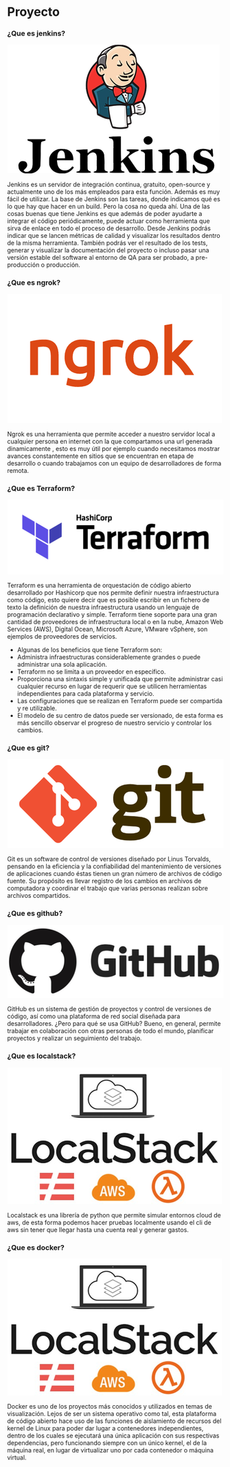 # Proyecto

### ¿Que es jenkins?

![Imagen](imagenes/jenkins_logo.png)

Jenkins es un servidor de integración continua, gratuito, open-source y actualmente uno de los más empleados para esta función. Además es muy fácil de utilizar.
La base de Jenkins son las tareas, donde indicamos qué es lo que hay que hacer en un build.
Pero la cosa no queda ahí. Una de las cosas buenas que tiene Jenkins es que además de poder ayudarte a integrar el código periódicamente, puede actuar como herramienta que sirva de enlace en todo el proceso de desarrollo.
Desde Jenkins podrás indicar que se lancen métricas de calidad y visualizar los resultados dentro de la misma herramienta. También podrás ver el resultado de los tests, generar y visualizar la documentación del proyecto o incluso pasar una versión estable del software al entorno de QA para ser probado, a pre-producción o producción.

### ¿Que es ngrok?

![Imagen](imagenes/ngrok_logo.png)

Ngrok es una herramienta que permite acceder a nuestro servidor local a cualquier persona en internet con la que compartamos una url generada dinamicamente , esto es muy útil por ejemplo cuando necesitamos mostrar avances constantemente en sitios que se encuentran en etapa de desarrollo o cuando trabajamos con un equipo de desarrolladores de forma remota.

### ¿Que es Terraform?

![Imagen](imagenes/terraform_logo.png)

Terraform es una herramienta de orquestación de código abierto desarrollado por Hashicorp que nos permite definir nuestra infraestructura como código, esto quiere decir que es posible escribir en un fichero de texto la definición de nuestra infraestructura usando un lenguaje de programación declarativo y simple.
Terraform tiene soporte para una gran cantidad de proveedores de infraestructura local o en la nube, Amazon Web Services (AWS), Digital Ocean, Microsoft Azure, VMware vSphere, son ejemplos de proveedores de servicios.

- Algunas de los beneficios que tiene Terraform son:
- Administra infraestructuras considerablemente grandes o puede administrar una sola aplicación.
- Terraform no se limita a un proveedor en específico.
- Proporciona una sintaxis simple y unificada que permite administrar casi cualquier recurso en lugar de requerir que se utilicen herramientas independientes para cada plataforma y servicio.
- Las configuraciones que se realizan en Terraform puede ser compartida y re utilizable.
- El modelo de su centro de datos puede ser versionado, de esta forma es más sencillo observar el progreso de nuestro servicio y controlar los cambios.

### ¿Que es git?

![Imagen](imagenes/git_logo.png)

Git es un software de control de versiones diseñado por Linus Torvalds, pensando en la eficiencia y la confiabilidad del mantenimiento de versiones de aplicaciones cuando éstas tienen un gran número de archivos de código fuente. Su propósito es llevar registro de los cambios en archivos de computadora y coordinar el trabajo que varias personas realizan sobre archivos compartidos.

### ¿Que es github?

![Imagen](imagenes/github_logo.png)

GitHub es un sistema de gestión de proyectos y control de versiones de código, así como una plataforma de red social diseñada para desarrolladores. ¿Pero para qué se usa GitHub? Bueno, en general, permite trabajar en colaboración con otras personas de todo el mundo, planificar proyectos y realizar un seguimiento del trabajo.

### ¿Que es localstack?

![Imagen](imagenes/localstack_logo.png)

Localstack es una librería de python que permite simular entornos cloud de aws, de esta forma podemos hacer pruebas localmente usando el cli de aws sin tener que llegar hasta una cuenta real y generar gastos.

### ¿Que es docker?

![Imagen](imagenes/localstack_logo.png)

Docker es uno de los proyectos más conocidos y utilizados en temas de visualización. Lejos de ser un sistema operativo como tal, esta plataforma de código abierto hace uso de las funciones de aislamiento de recursos del kernel de Linux para poder dar lugar a contenedores independientes, dentro de los cuales se ejecutará una única aplicación con sus respectivas dependencias, pero funcionando siempre con un único kernel, el de la máquina real, en lugar de virtualizar uno por cada contenedor o máquina virtual.
